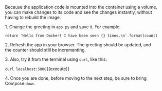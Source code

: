 Because the application code is mounted into the container using a volume, you can make changes to its code and see the changes instantly, without having to rebuild the image.

1\. Change the greeting in `app.py` and save it. For example:

```
return 'Hello from Docker! I have been seen {} times.\n'.format(count)
```

2\. Refresh the app in your browser. The greeting should be updated, and the counter should still be incrementing.

3\. Also, try it from the terminal using `curl`, like this:

`curl localhost:5000`{{execute}}

4\. Once you are done, before moving to the next step, be sure to bring Compose `down`.